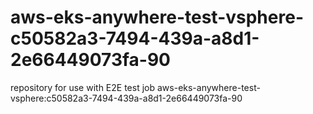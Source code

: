 # aws-eks-anywhere-test-vsphere-c50582a3-7494-439a-a8d1-2e66449073fa-90
repository for use with E2E test job aws-eks-anywhere-test-vsphere:c50582a3-7494-439a-a8d1-2e66449073fa-90
